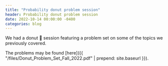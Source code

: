 ```yaml
---
title: "Probability donut problem session"
header: Probability donut problem session
date: 2022-10-14 00:00:00 -0400
categories: blog
---
```


We had a donut 🍩 session featuring a problem
set on some of the topics we previously covered.

The problems may be found
[here]({{ "/files/Donut_Problem_Set_Fall_2022.pdf" | prepend: site.baseurl }}).
